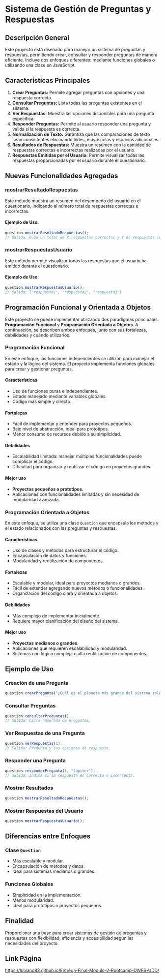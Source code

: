 # Sistema de Gestión de Preguntas y Respuestas

## Descripción General
Este proyecto está diseñado para manejar un sistema de preguntas y respuestas, permitiendo crear, consultar y responder preguntas de manera eficiente. Incluye dos enfoques diferentes: mediante funciones globales o utilizando una clase en JavaScript.

## Características Principales

1. **Crear Preguntas:** Permite agregar preguntas con opciones y una respuesta correcta.
2. **Consultar Preguntas:** Lista todas las preguntas existentes en el sistema.
3. **Ver Respuestas:** Muestra las opciones disponibles para una pregunta específica.
4. **Responder Preguntas:** Permite al usuario responder una pregunta y valida si la respuesta es correcta.
5. **Normalización de Texto:** Garantiza que las comparaciones de texto sean consistentes eliminando tildes, mayúsculas y espacios adicionales.
6. **Resultados de Respuestas:** Muestra un resumen con la cantidad de respuestas correctas e incorrectas realizadas por el usuario.
7. **Respuestas Emitidas por el Usuario:** Permite visualizar todas las respuestas proporcionadas por el usuario durante el cuestionario.

## Nuevas Funcionalidades Agregadas

### mostrarResultadoRespuestas
Este método muestra un resumen del desempeño del usuario en el cuestionario, indicando el número total de respuestas correctas e incorrectas.

#### Ejemplo de Uso:
```javascript
question.mostrarResultadoRespuestas();
// Salida: Hubo un total de X respuestas correctas y Y de respuestas incorrectas.
```

### mostrarRespuestasUsuario
Este método permite visualizar todas las respuestas que el usuario ha emitido durante el cuestionario.

#### Ejemplo de Uso:
```javascript
question.mostrarRespuestasUsuario();
// Salida: ["respuesta1", "respuesta2", "respuesta3"]
```

## Programación Funcional y Orientada a Objetos

Este proyecto se puede implementar utilizando dos paradigmas principales: **Programación Funcional** y **Programación Orientada a Objetos**. A continuación, se describen ambos enfoques, junto con sus fortalezas, debilidades y cuándo utilizarlos.

### Programación Funcional
En este enfoque, las funciones independientes se utilizan para manejar el estado y la lógica del sistema. El proyecto implementa funciones globales para crear y gestionar preguntas.

#### Características
- Uso de funciones puras e independientes.
- Estado manejado mediante variables globales.
- Código más simple y directo.

#### Fortalezas
- Fácil de implementar y entender para proyectos pequeños.
- Bajo nivel de abstracción, ideal para prototipos.
- Menor consumo de recursos debido a su simplicidad.

#### Debilidades
- Escalabilidad limitada: manejar múltiples funcionalidades puede complicar el código.
- Dificultad para organizar y reutilizar el código en proyectos grandes.

#### Mejor uso
- **Proyectos pequeños o prototipos.**
- Aplicaciones con funcionalidades limitadas y sin necesidad de modularidad avanzada.

### Programación Orientada a Objetos
En este enfoque, se utiliza una clase `Question` que encapsula los métodos y el estado relacionados con las preguntas y respuestas.

#### Características
- Uso de clases y métodos para estructurar el código.
- Encapsulación de datos y funciones.
- Modularidad y reutilización de componentes.

#### Fortalezas
- Escalable y modular, ideal para proyectos medianos o grandes.
- Fácil de extender agregando nuevos métodos o funcionalidades.
- Organización del código clara y orientada a objetos.

#### Debilidades
- Más complejo de implementar inicialmente.
- Requiere mayor planificación del diseño del sistema.

#### Mejor uso
- **Proyectos medianos o grandes.**
- Aplicaciones que requieren escalabilidad y modularidad.
- Sistemas con lógica compleja o alta reutilización de componentes.

## Ejemplo de Uso

### Creación de una Pregunta
```javascript
question.crearPregunta("¿Cuál es el planeta más grande del sistema solar?", ["Júpiter", "Saturno", "Neptuno", "Urano"], "Júpiter");
```

### Consultar Preguntas
```javascript
question.consultarPreguntas();
// Salida: Lista numerada de preguntas.
```

### Ver Respuestas de una Pregunta
```javascript
question.verRespuestas(1);
// Salida: Pregunta y sus opciones de respuesta.
```

### Responder una Pregunta
```javascript
question.responderPregunta(1, "Júpiter");
// Salida: Indica si la respuesta es correcta o incorrecta.
```

### Mostrar Resultados
```javascript
question.mostrarResultadoRespuestas();
```

### Mostrar Respuestas del Usuario
```javascript
question.mostrarRespuestasUsuario();
```

## Diferencias entre Enfoques

### Clase `Question`
- Más escalable y modular.
- Encapsulación de métodos y datos.
- Ideal para sistemas medianos o grandes.

### Funciones Globales
- Simplicidad en la implementación.
- Menos modularidad.
- Ideal para prototipos o proyectos pequeños.

## Finalidad
Proporcionar una base para crear sistemas de gestión de preguntas y respuestas con flexibilidad, eficiencia y accesibilidad según las necesidades del proyecto.

## Link Página

https://lubiano83.github.io/Entrega-Final-Modulo-2-Bootcamp-DWFS-UDD/